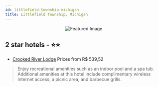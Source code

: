 ```yaml
---
id: littlefield-township-michigan
title: Littlefield Township, Michigan
---
```


<center><img src="https://i.travelapi.com/hotels/1000000/990000/988000/987983/96cb9df8_z.jpg" alt="Featured Image" /></center>


##  2 star hotels - ⭐️⭐️

-    [Crooked River Lodge](https://us.hurb.com/hotels/littlefield-township/crooked-river-lodge-JNP-JP859352?cmp=18055) Prices from R$ 539,52
   > Enjoy recreational amenities such as an indoor pool and a spa tub. Additional amenities at this hotel include complimentary wireless Internet access, a picnic area, and barbecue grills.
